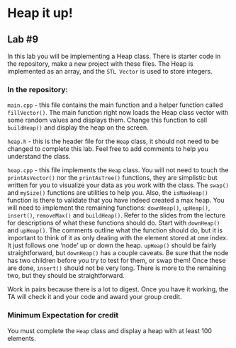 # Heap it up!

## Lab #9

In this lab you will be implementing a Heap class. There is starter code in the repository, make a new project with these files. The Heap is implemented as an array, and the `STL Vector` is used to store integers.
 
### In the repository:

`main.cpp` - this file contains the main function and a helper function called `fillVector()`. The main function right now loads the Heap class vector with some random values and displays them. Change this function to call `buildHeap()` and display the heap on the screen.

`heap.h` - this is the header file for the `Heap` class, it should not need to be changed to complete this lab. Feel free to add comments to help you understand the class.

`heap.cpp` - this file implements the `Heap` class. You will not need to touch the `printAsVector()` nor the `printAsTree()` functions, they are simplistic but written for you to visualize your data as you work with the class. The `swap()` and `mySize()` functions are utilities to help you. Also, the `isMaxHeap()` function is there to validate that you have indeed created a max heap. You will need to implement the remaining functions: `downHeap()`, `upHeap()`, `insert()`, `removeMax()` and `buildHeap()`. Refer to the slides from the lecture for descriptions of what these functions should do. Start with `downHeap()` and `upHeap()`. The comments outline what the function should do, but it is important to think of it as only dealing with the element stored at one index. It just follows one ‘node’ up or down the heap. `upHeap()` should be fairly straightforward, but `downHeap()` has a couple caveats. Be sure that the node has two children before you try to test for them, or swap them!  Once these are done, `insert()` should not be very long. There is more to the remaining two, but they should be straightforward.


Work in pairs because there is a lot to digest. Once you have it working, the TA will check it and your code and award your group credit.


### Minimum Expectation for credit

You must complete the `Heap` class and display a heap with at least 100 elements.

